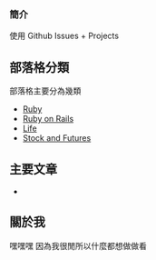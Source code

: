 ### 簡介

使用 Github Issues + Projects

## 部落格分類

部落格主要分為幾類

* [Ruby](https://github.com/Kevinw3i/blog/projects/1)
* [Ruby on Rails](https://github.com/Kevinw3i/blog/projects/3)
* [Life](https://github.com/Kevinw3i/blog/projects/2)
* [Stock and Futures](https://github.com/Kevinw3i/blog/projects/4)

## 主要文章

- [](https://github.com/Kevinw3i/blog/issues/1)


## 關於我

嘿嘿嘿 因為我很閒所以什麼都想做做看
